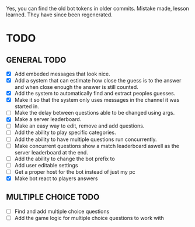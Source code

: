 Yes, you can find the old bot tokens in older commits. Mistake made, lesson learned. They have since been regenerated.

# TODO
## GENERAL TODO
- [X] Add embeded messages that look nice.
- [X] Add a system that can estimate how close the guess is to the answer and when close enough the answer is still counted.
- [X] Add the system to automatically find and extract peoples guesses.
- [X] Make it so that the system only uses messages in the channel it was started in.
- [ ] Make the delay between questions able to be changed using args.
- [X] Make a server leaderboard.
- [ ] Make an easy way to edit, remove and add questions.
- [ ] Add the ability to play specific categories.
- [ ] Add the ability to have multiple questions run concurrently.
- [ ] Make concurrent questions show a match leaderboard aswell as the server leaderboard at the end.
- [ ] Add the ability to change the bot prefix to
- [ ] Add user editable settings
- [ ] Get a proper host for the bot instead of just my pc
- [X] Make bot react to players answers

## MULTIPLE CHOICE TODO
- [ ] Find and add multiple choice questions
- [ ] Add the game logic for multiple choice questions to work with